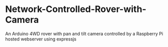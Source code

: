 # Network-Controlled-Rover-with-Camera
An Arduino 4WD rover with pan and tilt camera controlled by a Raspberry Pi hosted webserver using expressjs 

